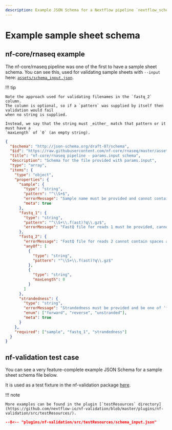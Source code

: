 ```yaml
---
description: Example JSON Schema for a Nextflow pipeline `nextflow_schema.json` file
---
```


# Example sample sheet schema

## nf-core/rnaseq example

The nf-core/rnaseq pipeline was one of the first to have a sample sheet schema.
You can see this, used for validating sample sheets with `--input` here: [`assets/schema_input.json`](https://github.com/nf-core/rnaseq/blob/5671b65af97fe78a2f9b4d05d850304918b1b86e/assets/schema_input.json).

!!! tip

    Note the approach used for validating filenames in the `fastq_2` column.
    The column is optional, so if a `pattern` was supplied by itself then validation would fail
    when no string is supplied.

    Instead, we say that the string must _either_ match that pattern or it must have a
    `maxLength` of `0` (an empty string).

```json
{
  "$schema": "http://json-schema.org/draft-07/schema",
  "$id": "https://raw.githubusercontent.com/nf-core/rnaseq/master/assets/schema_input.json",
  "title": "nf-core/rnaseq pipeline - params.input schema",
  "description": "Schema for the file provided with params.input",
  "type": "array",
  "items": {
    "type": "object",
    "properties": {
      "sample": {
        "type": "string",
        "pattern": "^\\S+$",
        "errorMessage": "Sample name must be provided and cannot contain spaces",
        "meta": true
      },
      "fastq_1": {
        "type": "string",
        "pattern": "^\\S+\\.f(ast)?q\\.gz$",
        "errorMessage": "FastQ file for reads 1 must be provided, cannot contain spaces and must have extension '.fq.gz' or '.fastq.gz'"
      },
      "fastq_2": {
        "errorMessage": "FastQ file for reads 2 cannot contain spaces and must have extension '.fq.gz' or '.fastq.gz'",
        "anyOf": [
          {
            "type": "string",
            "pattern": "^\\S+\\.f(ast)?q\\.gz$"
          },
          {
            "type": "string",
            "maxLength": 0
          }
        ]
      },
      "strandedness": {
        "type": "string",
        "errorMessage": "Strandedness must be provided and be one of 'forward', 'reverse' or 'unstranded'",
        "enum": ["forward", "reverse", "unstranded"],
        "meta": true
      }
    },
    "required": ["sample", "fastq_1", "strandedness"]
  }
}
```

## nf-validation test case

You can see a very feature-complete example JSON Schema for a sample sheet schema file below.

It is used as a test fixture in the nf-validation package [here](https://github.com/nextflow-io/nf-validation/blob/master/plugins/nf-validation/src/testResources/schema_input.json).

!!! note

    More examples can be found in the plugin [`testResources` directory](https://github.com/nextflow-io/nf-validation/blob/master/plugins/nf-validation/src/testResources/).

```json
--8<-- "plugins/nf-validation/src/testResources/schema_input.json"
```
